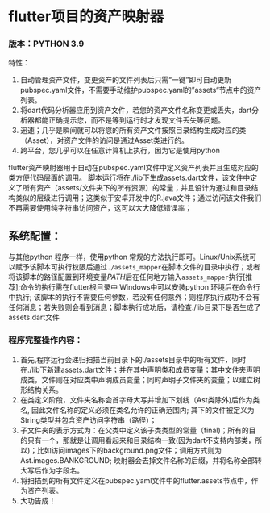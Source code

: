 # flutter项目的资产映射器
### 版本：PYTHON 3.9

特性：
  1. 自动管理资产文件，变更资产的文件列表后只需“一键”即可自动更新pubspec.yaml文件，不需要手动维护pubspec.yaml的”assets“节点中的资产列表。
  2. 将dart代码分析器应用到资产文件，若您的资产文件名称变更或丢失，dart分析器都能正确提示您，而不是等到运行时才发现文件丢失等问题。
  3. 迅速；几乎是瞬间就可以将您的所有资产文件按照目录结构生成对应的类（Asset），对资产文件的访问是通过Asset类进行的。
  4. 跨平台，您几乎可以在任意计算机上执行，因为它是使用python


flutter资产映射器用于自动在pubspec.yaml文件中定义资产列表并且生成对应的类方便代码层面的调用。
脚本运行将在./lib下生成assets.dart文件，该文件中定义了所有资产（assets/文件夹下的所有资源）的常量；并且设计为通过和目录结构类似的层级进行调用；这类似于安卓开发中的R.java文件；通过访问该文件我们不再需要使用纯字符串访问资产，这可以大大降低错误率；
## 系统配置：
  与其他python 程序一样，使用python 常规的方法执行即可。Linux/Unix系统可以赋予该脚本可执行权限后通过`./assets_mapper`在脚本文件的目录中执行；或者将该脚本的路径配置到环境变量*PATH*后在任何地方输入`assets_mapper`执行\[推荐\];命令的执行需在flutter根目录中
  Windows中可以安装python 环境后在命令行中执行;
  该脚本的执行不需要任何参数，若没有任何意外；则程序执行成功不会有任何消息；若失败则会看到消息；脚本执行成功后，请检查./lib目录下是否生成了assets.dart文件

### 程序完整操作内容：
  1. 首先,程序运行会递归扫描当前目录下的./assets目录中的所有文件，同时在./lib下新建assets.dart文件；并在其中声明类和成员变量；其中文件夹声明成类，文件则在对应类中声明成员变量；同时声明子文件夹的变量；以建立树形结构关系。
  2. 在类定义阶段，文件夹名称会首字母大写并增加下划线（Ast类除外)后作为类名, 因此文件名称的定义必须在类名允许的正确范围内; 其下的文件被定义为String类型并包含资产访问字符串（路径）；
  3. 子文件夹的表示方式为：在父类中定义该子类类型的常量（final)；所有的目的只有一个，那就是让调用看起来和目录结构一致(因为dart不支持内部类，所以)；比如访问images下的background.png文件；调用方式则为Ast.images.BANKGROUND; 映射器会去掉文件名称的后缀，并将名称全部转大写后作为字段名。
  5. 将扫描到的所有文件定义在pubspec.yaml文件中的flutter.assets节点中，作为资产列表。
  6. 大功告成！
